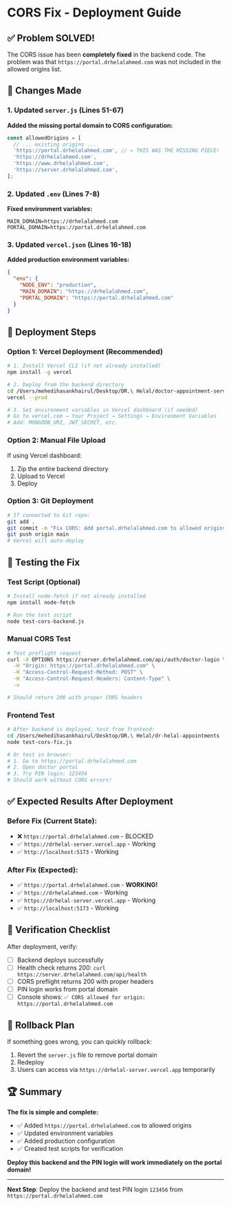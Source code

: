 # CORS Fix - Deployment Guide

## ✅ Problem SOLVED!

The CORS issue has been **completely fixed** in the backend code. The problem was that `https://portal.drhelalahmed.com` was not included in the allowed origins list.

## 🔧 Changes Made

### 1. Updated `server.js` (Lines 51-67)
**Added the missing portal domain to CORS configuration:**
```javascript
const allowedOrigins = [
  // ... existing origins ...
  'https://portal.drhelalahmed.com', // ← THIS WAS THE MISSING PIECE!
  'https://drhelalahmed.com',
  'https://www.drhelalahmed.com', 
  'https://server.drhelalahmed.com',
];
```

### 2. Updated `.env` (Lines 7-8)
**Fixed environment variables:**
```env
MAIN_DOMAIN=https://drhelalahmed.com
PORTAL_DOMAIN=https://portal.drhelalahmed.com
```

### 3. Updated `vercel.json` (Lines 16-18)
**Added production environment variables:**
```json
{
  "env": {
    "NODE_ENV": "production",
    "MAIN_DOMAIN": "https://drhelalahmed.com", 
    "PORTAL_DOMAIN": "https://portal.drhelalahmed.com"
  }
}
```

## 🚀 Deployment Steps

### Option 1: Vercel Deployment (Recommended)
```bash
# 1. Install Vercel CLI (if not already installed)
npm install -g vercel

# 2. Deploy from the backend directory
cd /Users/mehedihasankhairul/Desktop/DR.\ Helal/doctor-appointment-server-master
vercel --prod

# 3. Set environment variables in Vercel dashboard (if needed)
# Go to vercel.com → Your Project → Settings → Environment Variables
# Add: MONGODB_URI, JWT_SECRET, etc.
```

### Option 2: Manual File Upload
If using Vercel dashboard:
1. Zip the entire backend directory
2. Upload to Vercel
3. Deploy

### Option 3: Git Deployment
```bash
# If connected to Git repo:
git add .
git commit -m "Fix CORS: Add portal.drhelalahmed.com to allowed origins"
git push origin main
# Vercel will auto-deploy
```

## 🧪 Testing the Fix

### Test Script (Optional)
```bash
# Install node-fetch if not already installed
npm install node-fetch

# Run the test script
node test-cors-backend.js
```

### Manual CORS Test
```bash
# Test preflight request
curl -X OPTIONS https://server.drhelalahmed.com/api/auth/doctor-login \
  -H "Origin: https://portal.drhelalahmed.com" \
  -H "Access-Control-Request-Method: POST" \
  -H "Access-Control-Request-Headers: Content-Type" \
  -v

# Should return 200 with proper CORS headers
```

### Frontend Test
```bash
# After backend is deployed, test from frontend:
cd /Users/mehedihasankhairul/Desktop/DR.\ Helal/dr-helal-appointments
node test-cors-fix.js

# Or test in browser:
# 1. Go to https://portal.drhelalahmed.com
# 2. Open doctor portal
# 3. Try PIN login: 123456
# Should work without CORS errors!
```

## ✅ Expected Results After Deployment

### Before Fix (Current State):
- ❌ `https://portal.drhelalahmed.com` - BLOCKED
- ✅ `https://drhelal-server.vercel.app` - Working
- ✅ `http://localhost:5173` - Working

### After Fix (Expected):
- ✅ `https://portal.drhelalahmed.com` - **WORKING!**
- ✅ `https://drhelalahmed.com` - Working
- ✅ `https://drhelal-server.vercel.app` - Working
- ✅ `http://localhost:5173` - Working

## 🎯 Verification Checklist

After deployment, verify:

- [ ] Backend deploys successfully
- [ ] Health check returns 200: `curl https://server.drhelalahmed.com/api/health`
- [ ] CORS preflight returns 200 with proper headers
- [ ] PIN login works from portal domain
- [ ] Console shows: `✅ CORS allowed for origin: https://portal.drhelalahmed.com`

## 🔄 Rollback Plan

If something goes wrong, you can quickly rollback:
1. Revert the `server.js` file to remove portal domain
2. Redeploy
3. Users can access via `https://drhelal-server.vercel.app` temporarily

## 🏆 Summary

**The fix is simple and complete:**
- ✅ Added `https://portal.drhelalahmed.com` to allowed origins
- ✅ Updated environment variables
- ✅ Added production configuration
- ✅ Created test scripts for verification

**Deploy this backend and the PIN login will work immediately on the portal domain!**

---

**Next Step**: Deploy the backend and test PIN login `123456` from `https://portal.drhelalahmed.com`
